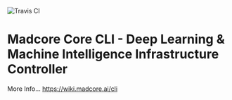 ![Travis CI](https://travis-ci.org/madcore-ai/cli.svg?branch=master)

# Madcore Core CLI - Deep Learning & Machine Intelligence Infrastructure Controller

More Info...
https://wiki.madcore.ai/cli
